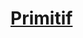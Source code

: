 ﻿---
!LinkItem
Link: background_primitif_hd.md
NameLink: <!--NameLink-->[Primitif](hd_background_primitif.md)<!--/NameLink-->
Id: backgrounds_hd.md#primitif
ParentLink: backgrounds_hd.md#historique
Name: Primitif
ParentName: Historique
Attributes:
  NameLink: '[Primitif](hd_background_primitif.md)'
  Markdown: >+
    # <!--NameLink-->[Primitif](hd_background_primitif.md)<!--/NameLink-->

AttributesDictionary: >+
  NameLink: '[Primitif](hd_background_primitif.md)'

  Markdown: >+

    # <!--NameLink-->[Primitif](hd_background_primitif.md)<!--/NameLink-->



---




# [Primitif](hd_background_primitif.md)



